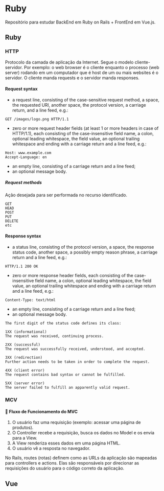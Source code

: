 # Ruby
Repositório para estudar BackEnd em Ruby on Rails + FrontEnd em Vue.js. 

## Ruby
### HTTP 
Protocolo da camada de aplicação da Internet. Segue o modelo cliente-servidor. Por exemplo: o web browser é o cliente enquanto o processo (web server) rodando em um computador que é host de um ou mais websites é o servidor. O cliente manda requests e o servidor manda responses. 
#### Request syntax 
* a request line, consisting of the case-sensitive request method, a space, the requested URI, another space, the protocol version, a carriage return, and a line feed, e.g.:
```
GET /images/logo.png HTTP/1.1
```
* zero or more request header fields (at least 1 or more headers in case of HTTP/1.1), each consisting of the case-insensitive field name, a colon, optional leading whitespace, the field value, an optional trailing whitespace and ending with a carriage return and a line feed, e.g.:
```
Host: www.example.com
Accept-Language: en
```
* an empty line, consisting of a carriage return and a line feed;
* an optional message body.
##### Request methods
Ação desejada para ser performada no recurso identificado. 
```
GET
HEAD
POST
PUT
DELETE
etc
```

#### Response syntax
* a status line, consisting of the protocol version, a space, the response status code, another space, a possibly empty reason phrase, a carriage return and a line feed, e.g.:
```
HTTP/1.1 200 OK
```
* zero or more response header fields, each consisting of the case-insensitive field name, a colon, optional leading whitespace, the field value, an optional trailing whitespace and ending with a carriage return and a line feed, e.g.:
```
Content-Type: text/html
```
* an empty line, consisting of a carriage return and a line feed;
* an optional message body.

```
The first digit of the status code defines its class:

1XX (informational)
The request was received, continuing process.

2XX (successful)
The request was successfully received, understood, and accepted.

3XX (redirection)
Further action needs to be taken in order to complete the request.

4XX (client error)
The request contains bad syntax or cannot be fulfilled.

5XX (server error)
The server failed to fulfill an apparently valid request.
```
### MCV
#### 📌 Fluxo de Funcionamento do MVC

1. O usuário faz uma requisição (exemplo: acessar uma página de produtos).
2. O Controller recebe a requisição, busca os dados no Model e os envia para a View.
3. A View renderiza esses dados em uma página HTML.
4. O usuário vê a resposta no navegador.

No Rails, routes (rotas) definem como as URLs da aplicação são mapeadas para controllers e actions. Elas são responsáveis por direcionar as requisições do usuário para o código correto da aplicação.


## Vue

